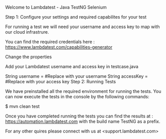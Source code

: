 Welcome to Lambdatest - Java TestNG Selenium

Step 1: Configure your settings and required capabilites for your test

For running a test we will need your username and access key to map with our cloud infrastrure.

You can find the required credentials here : https://www.lambdatest.com/capabilities-generator

Change the properties

Add your Lambdatest username and access key in testcase.java

String username = <YOUR LT_USERNAME> #Replace with your username
String accessKey = <YOUR LT_ACCESS_KEY> #Replace with your access key
Step 2: Running Tests

We have preinstalled all the required environment for running the tests. You can now execute the tests in the console by the following commands:

$ mvn clean test

Once you have completed running the tests you can find the results at : https://automation.lambdatest.com with the build name TestNG as a prefix.

For any other quires please connect with us at <support.lambdatest.com>

